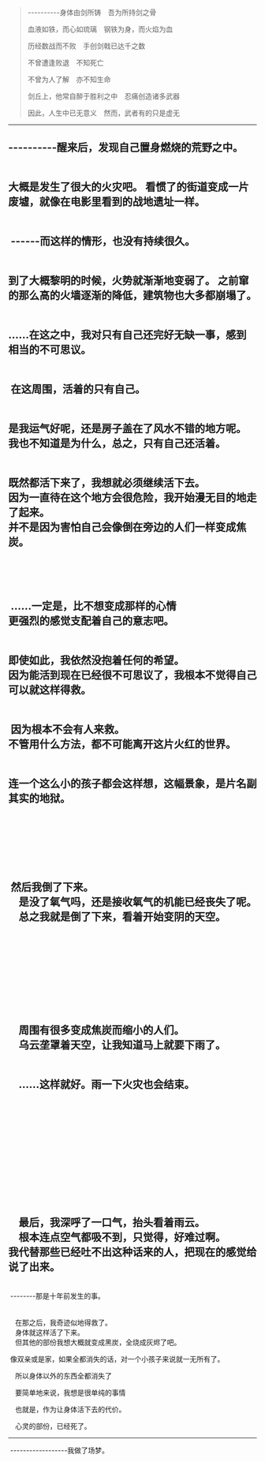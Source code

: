 > ----------身体由剑所铸　吾为所持剑之骨
>
> 血液如铁，而心如琉璃　钢铁为身，而火焰为血
>
> 历经数战而不败　手创剑戟已达千之数
>
> 不曾遭逢败退　不知死亡
>
> 不曾为人了解　亦不知生命
>
> 剑丘上，他常自醉于胜利之中　忍痛创造诸多武器
>
> 因此，人生中已无意义　然而，武者有的只是虚无
---
​	----------醒来后，发现自己置身燃烧的荒野之中。
<br/>
<br/>
<br/>
​	大概是发生了很大的火灾吧。
​	看惯了的街道变成一片废墟，就像在电影里看到的战地遗址一样。
<br/>
<br/>
<br/>
​	------而这样的情形，也没有持续很久。
<br/>
<br/>
<br/>
​	到了大概黎明的时候，火势就渐渐地变弱了。
​	之前窜的那么高的火墙逐渐的降低，建筑物也大多都崩塌了。
<br/>
<br/>
<br/>
​	……在这之中，我对只有自己还完好无缺一事，感到相当的不可思议。
<br/>
<br/>
<br/>
​	在这周围，活着的只有自己。
<br/>
<br/>
<br/>
​	是我运气好呢，还是房子盖在了风水不错的地方呢。
<br/>
​	我也不知道是为什么，总之，只有自己还活着。
<br/>
<br/>
<br/>
​	既然都活下来了，我想就必须继续活下去。
<br/>
​	因为一直待在这个地方会很危险，我开始漫无目的地走了起来。
<br/>
​	并不是因为害怕自己会像倒在旁边的人们一样变成焦炭。
<br/>
<br/>
<br/>
<br/>
<br/>
​	……一定是，比不想变成那样的心情
<br/>
​	更强烈的感觉支配着自己的意志吧。
<br/>
<br/>
<br/>
​	即使如此，我依然没抱着任何的希望。
<br/>
​	因为能活到现在已经很不可思议了，我根本不觉得自己可以就这样得救。
<br/>
<br/>
<br/>
​	因为根本不会有人来救。
<br/>
​	不管用什么方法，都不可能离开这片火红的世界。
<br/>
<br/>
<br/>
​	连一个这么小的孩子都会这样想，这幅景象，是片名副其实的地狱。
<br/>
<br/>
<br/>
<br/>
<br/>
​<br/>
<br/>
​	然后我倒了下来。
<br/>
　是没了氧气吗，还是接收氧气的机能已经丧失了呢。
<br/>
　总之我就是倒了下来，看着开始变阴的天空。
<br/>
<br/>
<br/>
<br/>
<br/>
<br/>
<br/>
<br/>
<br/>
　周围有很多变成焦炭而缩小的人们。
<br/>
　乌云垄罩着天空，让我知道马上就要下雨了。
<br/>
<br/>
<br/>
　……这样就好。雨一下火灾也会结束。
<br/>
<br/>
<br/>
<br/>
<br/>
<br/>
<br/>
<br/>
<br/>
<br/>
<br/>
　最后，我深呼了一口气，抬头看着雨云。
<br/>
　根本连点空气都吸不到，只觉得，好难过啊。
<br/>
​	我代替那些已经吐不出这种话来的人，把现在的感觉给说了出来。
<br/>
---
<br/>
​	--------那是十年前发生的事。
<br/>
<br/>
<br/>
　在那之后，我奇迹似地得救了。
<br/>
　身体就这样活了下来。
<br/>
　但其他的部份我想大概就变成黑炭，全烧成灰烬了吧。





​	像双亲或是家，如果全都消失的话，对一个小孩子来说就一无所有了。

　所以身体以外的东西全都消失了

　要简单地来说，我想是很单纯的事情



　也就是，作为让身体活下去的代价。



　心灵的部份，已经死了。

---

​	------------------我做了场梦。